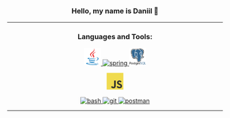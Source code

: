 <h3 align="center">Hello, my name is Daniil 👋</h3>


<!-- - 👨🏻‍🎓 I'm currently a student at Omsk Technical University, specializing in Software Engineering.
- 👨🏻‍💻 Currently, I'm diving deep into various technologies including Java, SQL, and the Spring Framework (Core, MVC, Validator, Security, Boot, REST), as well as PostgreSQL, JDBC, Hibernate, and Spring Data JPA.
- 🕸️ My aspiration is to pursue a career as a Back-end Developer, leveraging my skills and passion for creating robust software solutions.
- ✍🏻 You can reach out to me on Telegram: @devolw. Feel free to connect and discuss anything related to software development or beyond! -->

<hr>

<h3 align="center">Languages and Tools:</h3>
<p align="center"> 
	<!-- Java, Spring -->
	<a href="https://www.java.com" target="_blank" rel="noreferrer"> <img src="https://raw.githubusercontent.com/devicons/devicon/master/icons/java/java-original.svg" alt="java" width="40" height="40"/> </a>
	<a href="https://spring.io/" target="_blank" rel="noreferrer"> <img src="https://www.vectorlogo.zone/logos/springio/springio-icon.svg" alt="spring" width="40" height="40"/> </a> 
	<!-- PostgeSQL, MySQL, MongoDB, Cassandra -->
	<a href="https://www.postgresql.org" target="_blank" rel="noreferrer"> <img src="https://raw.githubusercontent.com/devicons/devicon/master/icons/postgresql/postgresql-original-wordmark.svg" alt="postgresql" width="40" height="40"/> </a> 
	<!-- <a href="https://www.mysql.com/" target="_blank" rel="noreferrer"> <img src="https://raw.githubusercontent.com/devicons/devicon/master/icons/mysql/mysql-original-wordmark.svg" alt="mysql" width="40" height="40"/> </a> <a href="https://www.mongodb.com/" target="_blank" rel="noreferrer"> <img src="https://raw.githubusercontent.com/devicons/devicon/master/icons/mongodb/mongodb-original-wordmark.svg" alt="mongodb" width="40" height="40"/> </a> <a href="https://cassandra.apache.org/" target="_blank" rel="noreferrer"> <img src="https://www.vectorlogo.zone/logos/apache_cassandra/apache_cassandra-icon.svg" alt="cassandra" width="40" height="40"/> </a> -->
</p> 

<!-- WEB -->
<p align="center"> 
	<!-- <a href="https://www.w3.org/html/" target="_blank" rel="noreferrer"> <img src="https://raw.githubusercontent.com/devicons/devicon/master/icons/html5/html5-original-wordmark.svg" alt="html5" width="40" height="40"/> </a> -->
	<!-- <a href="https://www.w3schools.com/css/" target="_blank" rel="noreferrer"> <img src="https://raw.githubusercontent.com/devicons/devicon/master/icons/css3/css3-original-wordmark.svg" alt="css3" width="40" height="40"/> </a> -->
	<a href="https://developer.mozilla.org/en-US/docs/Web/JavaScript" target="_blank" rel="noreferrer"> <img src="https://raw.githubusercontent.com/devicons/devicon/master/icons/javascript/javascript-original.svg" alt="javascript" width="40" height="40"/> </a>
	<!-- <a href="https://getbootstrap.com" target="_blank" rel="noreferrer"> <img src="https://raw.githubusercontent.com/devicons/devicon/master/icons/bootstrap/bootstrap-plain-wordmark.svg" alt="bootstrap" width="40" height="40"/> </a>
</p> -->

<p align="center"> 
	<!-- Bash, Git -->
	<a href="https://www.gnu.org/software/bash/" target="_blank" rel="noreferrer"> <img src="https://www.vectorlogo.zone/logos/gnu_bash/gnu_bash-icon.svg" alt="bash" width="40" height="40"/> </a>
	<a href="https://git-scm.com/" target="_blank" rel="noreferrer"> <img src="https://www.vectorlogo.zone/logos/git-scm/git-scm-icon.svg" alt="git" width="40" height="40"/> </a> 
	<!-- Postman, Docker -->
	<!-- <a href="https://www.docker.com/" target="_blank" rel="noreferrer"> <img src="https://raw.githubusercontent.com/devicons/devicon/master/icons/docker/docker-original-wordmark.svg" alt="docker" width="40" height="40"/> </a> -->
	<a href="https://postman.com" target="_blank" rel="noreferrer"> <img src="https://www.vectorlogo.zone/logos/getpostman/getpostman-icon.svg" alt="postman" width="40" height="40"/> </a> 
</p> 

<hr>

<!-- 
<h3 align="center">CodeWars:</h3>
<div align="center">
  <img src="https://github.com/devolw/devolw/assets/104515806/1d65f096-bff6-4c61-8d59-f235f9c2a7f1" width="260" height="25" alt="CodeWars">
</div>
-->

<!-- 
<hr>
<h3 align="center">Most Used Languages Stats:</h3>
<div><p align="center">&nbsp;<img align="center" src="https://github-readme-stats.vercel.app/api/top-langs?username=devolw&show_icons=true&locale=en&layout=compact" alt="devolw" /></p></div>
-->
